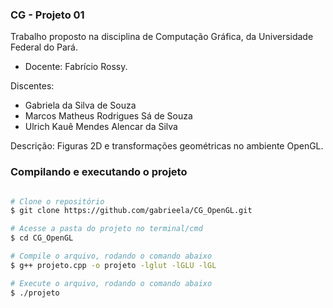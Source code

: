### CG - Projeto 01

Trabalho proposto na disciplina de Computação Gráfica, da Universidade Federal do Pará.

- Docente: Fabrício Rossy.

Discentes:

- Gabriela da Silva de Souza
- Marcos Matheus Rodrigues Sá de Souza
- Ulrich Kauê Mendes Alencar da Silva

Descrição: Figuras 2D e transformações geométricas no ambiente OpenGL.

### Compilando e executando o projeto

```bash

# Clone o repositório
$ git clone https://github.com/gabrieela/CG_OpenGL.git

# Acesse a pasta do projeto no terminal/cmd
$ cd CG_OpenGL

# Compile o arquivo, rodando o comando abaixo
$ g++ projeto.cpp -o projeto -lglut -lGLU -lGL

# Execute o arquivo, rodando o comando abaixo
$ ./projeto

```
